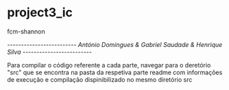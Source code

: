 # project3_ic
fcm-shannon

*------------------------- António Domingues & Gabriel Saudade & Henrique Silva -------------------------*

Para compilar o código referente a cada parte, navegar para o deretório "src" que se encontra na pasta da respetiva parte
readme com informações de execução e compilação dispinibilizado no mesmo diretório src

